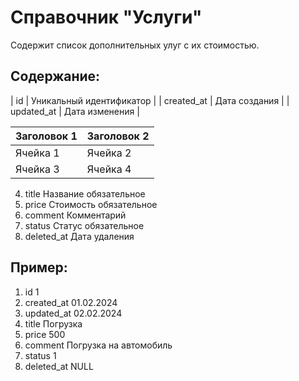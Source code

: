 # Справочник "Услуги"

Содержит список дополнительных улуг с их стоимостью.


## Содержание:

| id            | Уникальный идентификатор  |
| created_at    | Дата создания             |
| updated_at    | Дата изменения            |

| Заголовок 1 | Заголовок 2 |
| ----------- | ----------- |
| Ячейка 1    | Ячейка 2   |
| Ячейка 3    | Ячейка 4   |

4. title           Название                    обязательное
5. price           Стоимость                   обязательное
6. comment         Комментарий
7. status          Статус                      обязательное
8. deleted_at      Дата удаления

## Пример:
1. id              1
2. created_at      01.02.2024
3. updated_at      02.02.2024
4. title           Погрузка
5. price           500
6. comment         Погрузка на автомобиль
7. status          1
8. deleted_at      NULL
